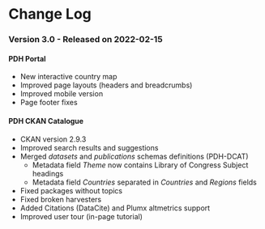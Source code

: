 # Change Log

### Version 3.0 - Released on 2022-02-15

#### PDH Portal

* New interactive country map
* Improved page layouts (headers and breadcrumbs)
* Improved mobile version
* Page footer fixes

#### PDH CKAN Catalogue

* CKAN version 2.9.3
* Improved search results and suggestions
* Merged _datasets_ and _publications_ schemas definitions (PDH-DCAT)
  * Metadata field _Theme_ now contains Library of Congress Subject headings
  * Metadata field _Countries_ separated in _Countries_ and _Regions_ fields
* Fixed packages without topics
* Fixed broken harvesters
* Added Citations (DataCite) and Plumx altmetrics support
* Improved user tour (in-page tutorial)
